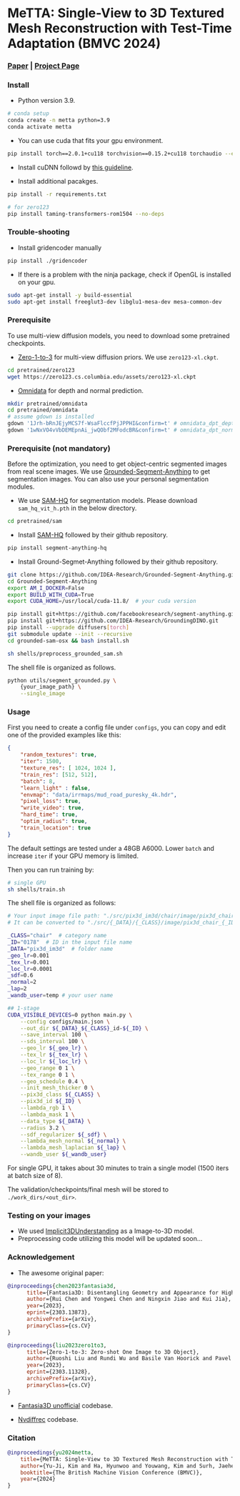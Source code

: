 # MeTTA: Single-View to 3D Textured Mesh Reconstruction with Test-Time Adaptation (BMVC 2024)

### [Paper](https://arxiv.org/abs/2408.11465) | [Project Page](https://metta3d.github.io/)

### Install
- Python version 3.9.
```bash
# conda setup
conda create -n metta python=3.9
conda activate metta
```
- You can use cuda that fits your gpu environment.
```bash
pip install torch==2.0.1+cu118 torchvision==0.15.2+cu118 torchaudio --extra-index-url https://download.pytorch.org/whl/cu118 --no-cache-dir
```

- Install cuDNN followd by [this guideline](https://docs.nvidia.com/deeplearning/cudnn/install-guide/index.html).

- Install additional pacakges.
```bash
pip install -r requirements.txt

# for zero123
pip install taming-transformers-rom1504 --no-deps
```

### Trouble-shooting
- Install gridencoder manually
```bash
pip install ./gridencoder
```

- If there is a problem with the ninja package, check if OpenGL is installed on your gpu. 
```bash
sudo apt-get install -y build-essential
sudo apt-get install freeglut3-dev libglu1-mesa-dev mesa-common-dev
```

### Prerequisite
To use multi-view diffusion models, you need to download some pretrained checkpoints.
- [Zero-1-to-3](https://github.com/cvlab-columbia/zero123) for multi-view diffusion priors. We use `zero123-xl.ckpt`.

```bash
cd pretrained/zero123
wget https://zero123.cs.columbia.edu/assets/zero123-xl.ckpt
```

- [Omnidata](https://github.com/EPFL-VILAB/omnidata/tree/main/omnidata_tools/torch) for depth and normal prediction.

```bash
mkdir pretrained/omnidata
cd pretrained/omnidata
# assume gdown is installed
gdown '1Jrh-bRnJEjyMCS7f-WsaFlccfPjJPPHI&confirm=t' # omnidata_dpt_depth_v2.ckpt
gdown '1wNxVO4vVbDEMEpnAi_jwQObf2MFodcBR&confirm=t' # omnidata_dpt_normal_v2.ckpt
```

### Prerequisite (not mandatory)
Before the optimization, you need to get object-centric segmented images from real scene images.
We use [Grounded-Segment-Anything](https://github.com/IDEA-Research/Grounded-Segment-Anything) to get segmentation images. You can also use your personal segmentation modules. 

- We use [SAM-HQ](https://github.com/SysCV/sam-hq) for segmentation models. Please download `sam_hq_vit_h.pth` in the below directory.

```bash
cd pretrained/sam
```

- Install [SAM-HQ](https://github.com/SysCV/sam-hq) followed by their github repository.
```bash
pip install segment-anything-hq
```


- Install Ground-Segmet-Anything followed by their github repository.
```bash
git clone https://github.com/IDEA-Research/Grounded-Segment-Anything.git --recursive
cd Grounded-Segment-Anything
export AM_I_DOCKER=False
export BUILD_WITH_CUDA=True
export CUDA_HOME=/usr/local/cuda-11.8/  # your cuda version

pip install git+https://github.com/facebookresearch/segment-anything.git
pip install git+https://github.com/IDEA-Research/GroundingDINO.git
pip install --upgrade diffusers[torch]
git submodule update --init --recursive
cd grounded-sam-osx && bash install.sh
```

```bash
sh shells/preprocess_grounded_sam.sh
```

The shell file is organized as follows.
```bash
python utils/segment_grounded.py \
    {your_image_path} \
    --single_image
```


### Usage
First you need to create a config file under `configs`, you can copy and edit one of the provided examples like this:
```json
{
    "random_textures": true,
    "iter": 1500,
    "texture_res": [ 1024, 1024 ],
    "train_res": [512, 512],
    "batch": 8,
    "learn_light" : false,
    "envmap": "data/irrmaps/mud_road_puresky_4k.hdr",
    "pixel_loss": true,
    "write_video": true,
    "hard_time": true,
    "optim_radius": true,
    "train_location": true
}
```

The default settings are tested under a 48GB A6000. 
Lower `batch` and increase `iter` if your GPU memory is limited.

Then you can run training by:
```bash
# single GPU
sh shells/train.sh
```

The shell file is organized as follows:

```bash
# Your input image file path: "./src/pix3d_im3d/chair/image/pix3d_chair_0178_img_rgba.png"
# It can be converted to "./src/{_DATA}/{_CLASS}/image/pix3d_chair_{_ID}_img_rgba.png"

_CLASS="chair"  # category name
_ID="0178"  # ID in the input file name
_DATA="pix3d_im3d"  # folder name
_geo_lr=0.001
_tex_lr=0.001
_loc_lr=0.0001
_sdf=0.6
_normal=2
_lap=2
_wandb_user=temp # your user name

## 1-stage
CUDA_VISIBLE_DEVICES=0 python main.py \
    --config configs/main.json \
    --out_dir ${_DATA}_${_CLASS}_id-${_ID} \
    --save_interval 100 \
    --sds_interval 100 \
    --geo_lr ${_geo_lr} \
    --tex_lr ${_tex_lr} \
    --loc_lr ${_loc_lr} \
    --geo_range 0 1 \
    --tex_range 0 1 \
    --geo_schedule 0.4 \
    --init_mesh_thicker 0 \
    --pix3d_class ${_CLASS} \
    --pix3d_id ${_ID} \
    --lambda_rgb 1 \
    --lambda_mask 1 \
    --data_type ${_DATA} \
    --radius 3.2 \
    --sdf_regularizer ${_sdf} \
    --lambda_mesh_normal ${_normal} \
    --lambda_mesh_laplacian ${_lap} \
    --wandb_user ${_wandb_user}
```

For single GPU, it takes about 30 minutes to train a single model (1500 iters at batch size of 8).

The validation/checkpoints/final mesh will be stored to `./work_dirs/<out_dir>`.

### Testing on your images
- We used [Implicit3DUnderstanding](https://github.com/chengzhag/Implicit3DUnderstanding) as a Image-to-3D model.
- Preprocessing code utilizing this model will be updated soon...



### Acknowledgement
* The awesome original paper:
```bibtex
@inproceedings{chen2023fantasia3d,
      title={Fantasia3D: Disentangling Geometry and Appearance for High-quality Text-to-3D Content Creation}, 
      author={Rui Chen and Yongwei Chen and Ningxin Jiao and Kui Jia},
      year={2023},
      eprint={2303.13873},
      archivePrefix={arXiv},
      primaryClass={cs.CV}
}

@inproceedings{liu2023zero1to3,
      title={Zero-1-to-3: Zero-shot One Image to 3D Object}, 
      author={Ruoshi Liu and Rundi Wu and Basile Van Hoorick and Pavel Tokmakov and Sergey Zakharov and Carl Vondrick},
      year={2023},
      eprint={2303.11328},
      archivePrefix={arXiv},
      primaryClass={cs.CV}
}
```

* [Fantasia3D unofficial](https://github.com/ashawkey/fantasia3d.unofficial) codebase.

* [Nvdiffrec](https://github.com/NVlabs/nvdiffrec) codebase.

### Citation
```bibtex
@inproceedings{yu2024metta,
    title={MeTTA: Single-View to 3D Textured Mesh Reconstruction with Test-Time Adaptation},
    author={Yu-Ji, Kim and Ha, Hyunwoo and Youwang, Kim and Surh, Jaeheung and Ha, Hyowon and Oh, Tae-Hyun},
    booktitle={The British Machine Vision Conference (BMVC)},
    year={2024}
}
```